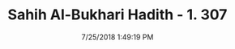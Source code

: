 ---
title        : "Sahih Al-Bukhari Hadith - 1. 307"
date         : 7/25/2018 1:49:19 PM
draft        : false
type         : "hadith"
layout       : "hadith"
BookCode     : "SHB"
VolumeNumber : "1"
HadithNumber : "307"
categories  :  ["Menses-I'tikaf of a woman bleeding between periods"]
tags  :  ["Aisha"]
---